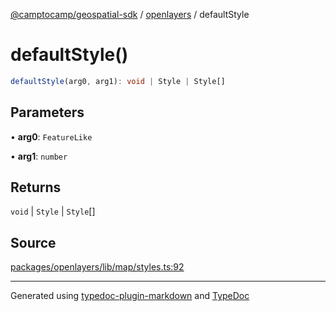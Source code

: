 [@camptocamp/geospatial-sdk](../../index.md) / [openlayers](../index.md) / defaultStyle

# defaultStyle()

```ts
defaultStyle(arg0, arg1): void | Style | Style[]
```

## Parameters

• **arg0**: `FeatureLike`

• **arg1**: `number`

## Returns

`void` \| `Style` \| `Style`[]

## Source

[packages/openlayers/lib/map/styles.ts:92](https://github.com/jahow/geospatial-sdk/blob/b3c3686/packages/openlayers/lib/map/styles.ts#L92)

***

Generated using [typedoc-plugin-markdown](https://www.npmjs.com/package/typedoc-plugin-markdown) and [TypeDoc](https://typedoc.org/)
